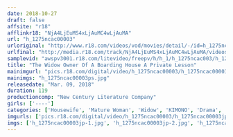```yaml
---
date: 2018-10-27
draft: false
affsite: "r18"
afflinkr18: "NjA4LjEuMS4xLjAuMC4wLjAuMA"
url: "h_1275ncac00003"
urloriginal: "http://www.r18.com/videos/vod/movies/detail/-/id=h_1275ncac00003"
urlfinal: "http://media.r18.com/track/NjA4LjEuMS4xLjAuMC4wLjAuMA/videos/vod/movies/detail/-/id=h_1275ncac00003"
samplevid: "awspv3001.r18.com/litevideo/freepv/h/h_1/h_1275ncac003/h_1275ncac003_dmb_w.mp4"
title: "The Widow Owner Of A Boarding House A Private Lesson"
mainimgurl: "pics.r18.com/digital/video/h_1275ncac00003/h_1275ncac00003ps.jpg"
mainimgs: "h_1275ncac00003ps.jpg"
releasedate: "Mar. 09, 2018"
duration: 119
productioncomp: "New Century Literature Company"
girls: ['----']
categories: ['Housewife', 'Mature Woman', 'Widow', 'KIMONO', 'Drama', 'Hi-Def']
imgurls: ['pics.r18.com/digital/video/h_1275ncac00003/h_1275ncac00003jp-1.jpg', 'pics.r18.com/digital/video/h_1275ncac00003/h_1275ncac00003jp-2.jpg', 'pics.r18.com/digital/video/h_1275ncac00003/h_1275ncac00003jp-3.jpg', 'pics.r18.com/digital/video/h_1275ncac00003/h_1275ncac00003jp-4.jpg', 'pics.r18.com/digital/video/h_1275ncac00003/h_1275ncac00003jp-5.jpg', 'pics.r18.com/digital/video/h_1275ncac00003/h_1275ncac00003jp-6.jpg', 'pics.r18.com/digital/video/h_1275ncac00003/h_1275ncac00003jp-7.jpg', 'pics.r18.com/digital/video/h_1275ncac00003/h_1275ncac00003jp-8.jpg', 'pics.r18.com/digital/video/h_1275ncac00003/h_1275ncac00003jp-9.jpg', 'pics.r18.com/digital/video/h_1275ncac00003/h_1275ncac00003jp-10.jpg', 'pics.r18.com/digital/video/h_1275ncac00003/h_1275ncac00003jp-11.jpg', 'pics.r18.com/digital/video/h_1275ncac00003/h_1275ncac00003jp-12.jpg', 'pics.r18.com/digital/video/h_1275ncac00003/h_1275ncac00003jp-13.jpg', 'pics.r18.com/digital/video/h_1275ncac00003/h_1275ncac00003jp-14.jpg', 'pics.r18.com/digital/video/h_1275ncac00003/h_1275ncac00003jp-15.jpg', 'pics.r18.com/digital/video/h_1275ncac00003/h_1275ncac00003jp-16.jpg', 'pics.r18.com/digital/video/h_1275ncac00003/h_1275ncac00003jp-17.jpg', 'pics.r18.com/digital/video/h_1275ncac00003/h_1275ncac00003jp-18.jpg', 'pics.r18.com/digital/video/h_1275ncac00003/h_1275ncac00003jp-19.jpg', 'pics.r18.com/digital/video/h_1275ncac00003/h_1275ncac00003jp-20.jpg']
imgs: ['h_1275ncac00003jp-1.jpg', 'h_1275ncac00003jp-2.jpg', 'h_1275ncac00003jp-3.jpg', 'h_1275ncac00003jp-4.jpg', 'h_1275ncac00003jp-5.jpg', 'h_1275ncac00003jp-6.jpg', 'h_1275ncac00003jp-7.jpg', 'h_1275ncac00003jp-8.jpg', 'h_1275ncac00003jp-9.jpg', 'h_1275ncac00003jp-10.jpg', 'h_1275ncac00003jp-11.jpg', 'h_1275ncac00003jp-12.jpg', 'h_1275ncac00003jp-13.jpg', 'h_1275ncac00003jp-14.jpg', 'h_1275ncac00003jp-15.jpg', 'h_1275ncac00003jp-16.jpg', 'h_1275ncac00003jp-17.jpg', 'h_1275ncac00003jp-18.jpg', 'h_1275ncac00003jp-19.jpg', 'h_1275ncac00003jp-20.jpg']
---
```


